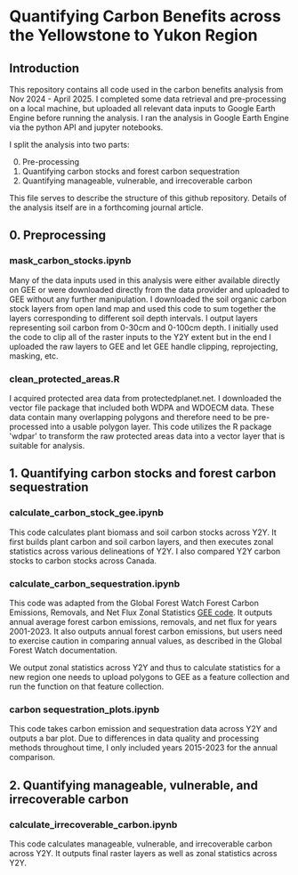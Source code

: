 # Quantifying Carbon Benefits across the Yellowstone to Yukon Region

## Introduction

This repository contains all code used in the carbon benefits analysis from Nov 2024 - April 2025. I completed some data retrieval and pre-processing on a local machine, but uploaded all relevant data inputs to Google Earth Engine before running the analysis. I ran the analysis in Google Earth Engine via the python API and jupyter notebooks. 

I split the analysis into two parts:

0. Pre-processing
1. Quantifying carbon stocks and forest carbon sequestration
2. Quantifying manageable, vulnerable, and irrecoverable carbon

This file serves to describe the structure of this github repository. Details of the analysis itself are in a forthcoming journal article.

## 0. Preprocessing

### mask_carbon_stocks.ipynb

Many of the data inputs used in this analysis were either available directly on GEE or were downloaded directly from the data provider and uploaded to GEE without any further manipulation. I downloaded the soil organic carbon stock layers from open land map and used this code to sum together the layers corresponding to different soil depth intervals. I output layers representing soil carbon from 0-30cm and 0-100cm depth. I initially used the code to clip all of the raster inputs to the Y2Y extent but in the end I uploaded the raw layers to GEE and let GEE handle clipping, reprojecting, masking, etc.

### clean_protected_areas.R

I acquired protected area data from protectedplanet.net. I downloaded the vector file package that included both WDPA and WDOECM data. These data contain many overlapping polygons and therefore need to be pre-processed into a usable polygon layer. This code utilizes the R package 'wdpar' to transform the raw protected areas data into a vector layer that is suitable for analysis.

## 1. Quantifying carbon stocks and forest carbon sequestration

### calculate_carbon_stock_gee.ipynb

This code calculates plant biomass and soil carbon stocks across Y2Y. It first builds plant carbon and soil carbon layers, and then executes zonal statistics across various delineations of Y2Y. I also compared Y2Y carbon stocks to carbon stocks across Canada.

### calculate_carbon_sequestration.ipynb

This code was adapted from the Global Forest Watch Forest Carbon Emissions, Removals, and Net Flux Zonal Statistics [GEE code](https://code.earthengine.google.com/dd33041a9a8d729da18484a7c378f846). It outputs annual average forest carbon emissions, removals, and net flux for years 2001-2023. It also outputs annual forest carbon emissions, but users need to exercise caution in comparing annual values, as described in the Global Forest Watch documentation.

We output zonal statistics across Y2Y and thus to calculate statistics for a new region one needs to upload polygons to GEE as a feature collection and run the function on that feature collection.

### carbon sequestration_plots.ipynb

This code takes carbon emission and sequestration data across Y2Y and outputs a bar plot. Due to differences in data quality and processing methods throughout time, I only included years 2015-2023 for the annual comparison.

## 2. Quantifying manageable, vulnerable, and irrecoverable carbon

### calculate_irrecoverable_carbon.ipynb

This code calculates manageable, vulnerable, and irrecoverable carbon across Y2Y. It outputs final raster layers as well as zonal statistics across Y2Y.  
